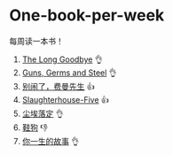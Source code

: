 # One-book-per-week

每周读一本书！

1. [The Long Goodbye] :ok_hand:
2. [Guns, Germs and Steel] :ok_hand:
3. [别闹了，费曼先生] :+1:
4. [Slaughterhouse-Five] :+1:
5. [尘埃落定] :ok_hand:
6. [鞋狗] :-1:
7. [你一生的故事] :ok_hand:

[The Long Goodbye]:The_Long_Goodbye.md
[Guns, Germs and Steel]:Guns_Germs_and_Steel.md
[别闹了，费曼先生]: Surely_You_re_Joking_Mr_Feynman.md
[Slaughterhouse-Five]:slaughterhouse_five.md
[尘埃落定]:https://book.douban.com/subject/1200842/
[鞋狗]:https://book.douban.com/subject/26860776/
[你一生的故事]:https://book.douban.com/subject/26868098/
